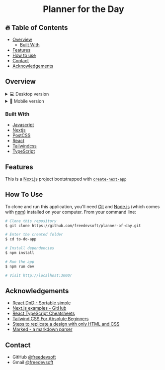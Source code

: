 <h1 align="center">Planner for the Day</h1>

<!-- TABLE OF CONTENTS -->

## 🔥 Table of Contents

- [Overview](#overview)
  - [Built With](#built-with)
- [Features](#features)
- [How to use](#how-to-use)
- [Contact](#contact)
- [Acknowledgements](#acknowledgements)

<!-- OVERVIEW -->

## Overview

<details>
  <summary>💻 Desktop version</summary>
    
  ![screenshot](src/images/desktop-version.png)
  ![screenshot](src/images/desktop-version2.png)

</details>

<details>
  <summary>📱 Mobile version</summary>

![screenshot](src/images/mobile-version.png)
![screenshot](src/images/mobile-version2.png)

</details>

### Built With

- [Javascript](https://developer.mozilla.org/es/docs/Web/JavaScript)
- [Nextjs](https://nextjs.org/)
- [PostCSS](https://postcss.org/)
- [React](https://reactjs.org/)
- [Tailwindcss](https://tailwindcss.com/)
- [TypeScript](https://www.typescriptlang.org/)

## Features

This is a [Next.js](https://nextjs.org/) project bootstrapped with [`create-next-app`](https://github.com/vercel/next.js/tree/canary/packages/create-next-app)

## How To Use

To clone and run this application, you'll need [Git](https://git-scm.com) and [Node.js](https://nodejs.org/en/download/) (which comes with [npm](http://npmjs.com)) installed on your computer. From your command line:

```bash
# Clone this repository
$ git clone https://github.com/freedevsoft/planner-of-day.git

# Enter the created folder
$ cd to-do-app

# Install dependencies
$ npm install

# Run the app
$ npm run dev

# Visit http://localhost:3000/
```

## Acknowledgements

- [React DnD - Sortable simple](https://react-dnd.github.io/react-dnd/examples/sortable/simple)
- [Next.js examples - GitHub](https://github.com/vercel/next.js/tree/canary/examples)
- [React TypeScript Cheatsheets](https://react-typescript-cheatsheet.netlify.app/)
- [Tailwind CSS For Absolute Beginners](https://medium.com/codingthesmartway-com-blog/tailwind-css-for-absolute-beginners-3e1b5e8fe1a1)
- [Steps to replicate a design with only HTML and CSS](https://devchallenges-blogs.web.app/how-to-replicate-design/)
- [Marked - a markdown parser](https://github.com/chjj/marked)

## Contact

- GitHub [@freedevsoft](https://github.com/freedevsoft)
- Gmail [@freedevsoft](mailTo:tkahn0430@gmail.com)
